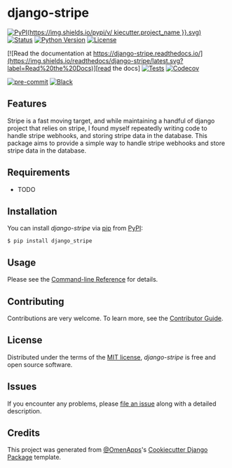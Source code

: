 # django-stripe

[![PyPI](https://img.shields.io/pypi/v/ kiecutter.project_name }}.svg)][pypi status]
[![Status](https://img.shields.io/pypi/status/django-stripe.svg)][pypi status]
[![Python Version](https://img.shields.io/pypi/pyversions/django-stripe)][pypi status]
[![License](https://img.shields.io/pypi/l/django-stripe)][license]

[![Read the documentation at https://django-stripe.readthedocs.io/](https://img.shields.io/readthedocs/django-stripe/latest.svg?label=Read%20the%20Docs)][read the docs]
[![Tests](https://github.com/django-stripe/django-stripe/actions/workflows/tests.yml/badge.svg)][tests]
[![Codecov](https://codecov.io/gh/django-stripe/django-stripe/branch/main/graph/badge.svg)][codecov]

[![pre-commit](https://img.shields.io/badge/pre--commit-enabled-brightgreen?logo=pre-commit&logoColor=white)][pre-commit]
[![Black](https://img.shields.io/badge/code%20style-black-000000.svg)][black]

[pypi status]: https://pypi.org/project/django-stripe/
[read the docs]: https://django-stripe.readthedocs.io/
[tests]: https://github.com/abe-101/django-stripe/actions?workflow=Tests
[codecov]: https://app.codecov.io/gh/abe-101/django-stripe
[pre-commit]: https://github.com/pre-commit/pre-commit
[black]: https://github.com/psf/black

## Features

Stripe is a fast moving target, and while maintaining a handful
of django project that relies on stripe, I found myself repeatedly
writing code to handle stripe webhooks, and storing stripe data in
the database.
This package aims to provide a simple way to handle
stripe webhooks and store stripe data in the database.

## Requirements

- TODO

## Installation

You can install _django-stripe_ via [pip] from [PyPI]:

```console
$ pip install django_stripe
```

## Usage

Please see the [Command-line Reference] for details.

## Contributing

Contributions are very welcome.
To learn more, see the [Contributor Guide].

## License

Distributed under the terms of the [MIT license][license],
_django-stripe_ is free and open source software.

## Issues

If you encounter any problems,
please [file an issue] along with a detailed description.

## Credits

This project was generated from [@OmenApps]'s [Cookiecutter Django Package] template.

[@omenapps]: https://github.com/OmenApps
[pypi]: https://pypi.org/
[cookiecutter django package]: https://github.com/OmenApps/cookiecutter-django-package
[file an issue]: https://github.com/abe-101/django-stripe/issues
[pip]: https://pip.pypa.io/

<!-- github-only -->

[license]: https://github.com/abe-101/django-stripe/blob/main/LICENSE
[contributor guide]: https://github.com/abe-101/django-stripe/blob/main/CONTRIBUTING.md
[command-line reference]: https://django-stripe.readthedocs.io/en/latest/usage.html
